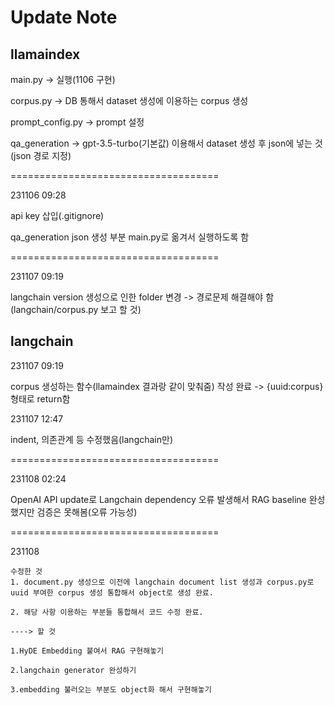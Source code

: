 # Update Note

## llamaindex

main.py → 실행(1106 구현)

corpus.py → DB 통해서 dataset 생성에 이용하는 corpus 생성

prompt_config.py → prompt 설정

qa_generation → gpt-3.5-turbo(기본값) 이용해서 dataset 생성 후 json에 넣는 것(json 경로 지정)

====================================

231106 09:28

api key 삽입(.gitignore)

qa_generation json 생성 부분 main.py로 옮겨서 실행하도록 함

====================================

231107 09:19

langchain version 생성으로 인한 folder 변경 -> 경로문제 해결해야 함(langchain/corpus.py 보고 할 것)

## langchain

231107 09:19

corpus 생성하는 함수(llamaindex 결과랑 같이 맞춰줌) 작성 완료 -> {uuid:corpus} 형태로 return함

231107 12:47

indent, 의존관계 등 수정했음(langchain만)

====================================

231108 02:24

OpenAI API update로 Langchain dependency 오류 발생해서 RAG baseline 완성했지만 검증은 못해봄(오류 가능성)

====================================

231108

    수정한 것
    1. document.py 생성으로 이전에 langchain document list 생성과 corpus.py로 uuid 부여한 corpus 생성 통합해서 object로 생성 완료.

    2. 해당 사항 이용하는 부분들 통합해서 코드 수정 완료.

    ----> 할 것
    
    1.HyDE Embedding 붙여서 RAG 구현해놓기

    2.langchain generator 완성하기

    3.embedding 불러오는 부분도 object화 해서 구현해놓기